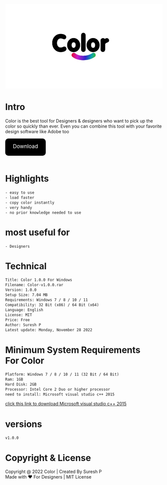 


![](.\images\color_wd.jpg)

# Intro

Color is the best tool for Designers & designers who want to pick up
the color so quickly than ever. Even you can combine this tool with your 
favorite design software like Adobe too

<a href="" style="text-decoration: none; color: white; cursor: hover">
<div style="background: black; border-radius: 10px; width: 110px; height:35px; text-align: center; padding: 10px">
<span style="font-size: 17px; line-height: 30px;margin: 0; padding: 0;" >Download</span>
</div>
<small style="margin-left: 15px; letter-spacing: 2px;">Version: 1.0.0</small>
<br>
</a>


# Highlights
    - easy to use
    - load faster
    - copy color instantly
    - very handy
    - no prior knowledge needed to use

# most useful for
    - Designers

# Technical
    
    Title: Color 1.0.0 For Windows
    Filename: Color-v1.0.0.rar
    Version: 1.0.0
    Setup Size: 7.04 MB
    Requirements: Windows 7 / 8 / 10 / 11
    Compatibility: 32 Bit (x86) / 64 Bit (x64)
    Language: English
    License: MIT
    Price: Free
    Author: Suresh P
    Latest update: Monday, November 28 2022

# Minimum System Requirements <br> For Color

    Platform: Windows 7 / 8 / 10 / 11 (32 Bit / 64 Bit)
    Ram: 1GB
    Hard Disk: 2GB
    Processor: Intel Core 2 Duo or higher processor
    need to install: Microsoft visual studio c++ 2015

[click this link to download Microsoft visual studio c++ 2015](https://www.microsoft.com/en-in/download/confirmation.aspx?id=48145)


# versions
    v1.0.0

# Copyright & License
 
<span>Copyright @ 2022 Color | Created By Suresh P <br></span> 
<span>Made with ❤️ For Designers | MIT License</span>
